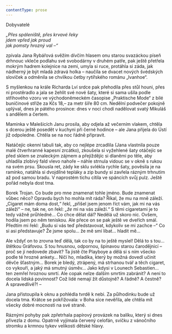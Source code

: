```yaml
---
contentType: prose
---
```


Dobyvatelé

_„Přes spáleniště, přes krvavé řeky  
jdem vpřed jak proud  
jak pomsty hrozný val –“_

  

zpívala Jana Rybářová svěžím dívčím hlasem onu starou svazáckou píseň drhnouc vkleče podlahu své svobodárny v druhém patře, pak ještě přetřela mokrým hadrem kolejnice na zemi, umyla si ruce, protáhla si záda, jak nádherný je být mladá zdravá holka – naučila se dvacet nových švédských slovíček a odměnila se chvilkou četby rytířského románu „Ivanhoe“.

S myšlenkou na krále Richarda Lví srdce pak přehodila přes stůl houni, přes ni prostěradlo a jala se žehlit své nové šaty, které si sama ušila podle střihového vzoru ve východoněmeckém časopise „Praktische Mode“ z bílé buničinové střiže za Kčs 18,– za metr šíře 80 cm. Nedělní podvečer pokojně uplýval, dnes je pátého prosince: dnes v noci chodí nadělovat svatý Mikuláš s andělem a čertem.

Maminka v Malešicích Janu prosila, aby odjela až večerním vlakem, chtěla s dcerou ještě posedět v kuchyni při černé hodince – ale Jana přijela do Ústí již odpoledne. Chtěla se na noc řádně připravit.

Natáčejíc okenní tabuli tak, aby co nejlépe zrcadlila (Jana vlastnila pouze malé čtverhranné kapesní zrcátko), zkoušela si vyžehlené šaty otáčejíc se před sklem se znaleckým zájmem a přejíždějíc si dlaněmi po těle, aby uhladila zlobivý fald vlevo nahoře – náhle strnula vidouc se v okně s rukou na svém prsu. Skousla ret, zády ke sklu svlékla rychle šaty, pověsila je na ramínko, natáhla si dvojdílné tepláky a zip bundy si zavřela rázným trhnutím až pod samou bradu. V naprostém tichu cítila ve spáncích svůj pulz. Ještě pořád nebyla dost tma.

Borek Trojan. Co bude pro mne znamenat tohle jméno. Bude znamenat vůbec něco? Opravdu bych ho mohla mít ráda? Říkal, že mu na mně záleží. „Cigaret mám doma dost,“ řekl, „přišel jsem jenom říct vám, jak mi na vás záleží“ – ne, tak ne, on řekl: _„že_ mi na vás záleží.“ S těmi cigaretami je to tedy vážně průhledné… Co chce dělat dál? Nedělá už skoro nic. Ovšem, hodila jsem po něm teniskou. Ale přece on se pak ještě ve dveřích smál. Předtím mi řekl: „Budu si vás teď představovat, kdykoliv se mi zachce –“ Co si asi představuje? Že jsme spolu… že mě smí líbat… hladit mě…

Ale vždyť on to zrovna teď dělá, tak co by na to ještě myslel! Dělá to s tou… štětkou Gráfovou. S tou hnusnou, odpornou, špinavou starou čarodějnicí – proč se jí nedovede zbavit? Ta jistě čte Playboye a dělá si s ním všecko podle té hrozné ankety… Ničí ho, mladíka, který by možná dovedl učinit děvče šťastným… Borek je bledý, ztrápený, má strhanou tvář a těch cigaret, co vykouří, a jaký má smutný úsměv… Jako kdysi v Lounech Sebastien… ten zemřel hroznou smrtí. Ale copak nelze dalším smrtím zabránit? A není to docela lidská povinnost? Což lidé nemají žít důstojně? A řádně? A čestně? A spravedlivě?! –

Jana přistoupila k oknu a pohlédla tvrdě k nebi. Za půlhodinku bude už docela tma. Krátce se pokřižovala: v Boha sice nevěřila, ale chtěla mít všecky dobré mocnosti na své straně.

Ráznými pohyby pak zpřetrhala papírový provázek na balíku, který si dnes přivezla z domu. Opatrně vyjímala červený celofán, svíčku z vánočního stromku a krmnou tykev velikosti dětské hlavy.
